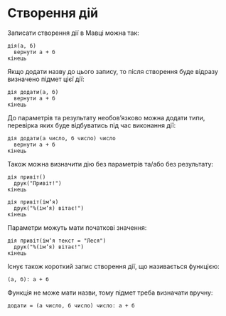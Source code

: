 # Створення дій

Записати створення дії в <subject>Мавці</subject> можна так:

```мавка
дія(а, б)
  вернути а + б
кінець
```

Якщо додати назву до цього запису, то після створення буде відразу визначено підмет цієї дії:

```мавка
дія додати(а, б)
  вернути а + б
кінець
```

До параметрів та результату необовʼязково можна додати типи, перевірка яких буде відбуватись під час
виконання дії:

```мавка
дія додати(а число, б число) число
  вернути а + б
кінець
```

Також можна визначити дію без параметрів та/або без результату:

```мавка
дія привіт()
  друк("Привіт!")
кінець
```

```мавка
дія привіт(імʼя)
  друк("%(імʼя) вітає!")
кінець
```

Параметри можуть мати початкові значення:

```мавка
дія привіт(імʼя текст = "Леся")
  друк("%(імʼя) вітає!")
кінець
```

Існує також короткий запис створення дії, що називається функцією:

```мавка
(а, б): а + б
```

Функція не може мати назви, тому підмет треба визначати вручну:

```мавка
додати = (а число, б число) число: а + б
```